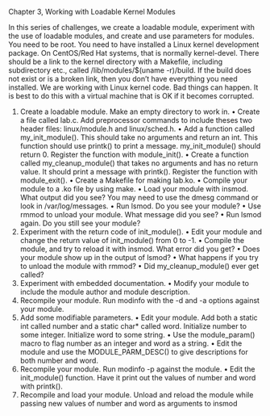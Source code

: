 Chapter 3, Working with Loadable Kernel Modules

In this series of challenges, we create a loadable module, experiment with the use of loadable modules, and create and use parameters for modules.
You need to be root.
You need to have installed a Linux kernel development package. On CentOS/Red Hat systems, that is normally kernel-devel. There should be a link to the kernel directory with a Makefile, including subdirectory etc., called /lib/modules/$(uname -r)/build. If the build does not exist or is a broken link, then you don’t have everything you need installed.
We are working with Linux kernel code. Bad things can happen. It is best to do this with a virtual machine that is OK if it becomes corrupted.
1. Create a loadable module. Make an empty directory to work in. • Create a file called lab.c. Add preprocessor commands to include theses two header files: linux/module.h and linux/sched.h. • Add a function called my_init_module(). This should take no arguments and return an int. This function should use printk() to print a message. my_init_module() should return 0. Register the function with module_init(). • Create a function called my_cleanup_module() that takes no arguments and has no return value. It should print a message with printk(). Register the function with module_exit(). • Create a Makefile for making lab.ko. • Compile your module to a .ko file by using make. • Load your module with insmod. What output did you see? You may need to use the dmesg command or look in /var/log/messages. • Run lsmod. Do you see your module? • Use rmmod to unload your module. What message did you see? • Run lsmod again. Do you still see your module?
2. Experiment with the return code of init_module(). • Edit your module and change the return value of init_module() from 0 to -1. • Compile the module, and try to reload it with insmod. What error did you get? • Does your module show up in the output of lsmod? • What happens if you try to unload the module with rmmod? • Did my_cleanup_module() ever get called?
3. Experiment with embedded documentation. • Modify your module to include the module author and module description. 
4. Recompile your module. Run modinfo with the -d and -a options against your module.
5. Add some modifiable parameters. • Edit your module. Add both a static int called number and a static char* called word. Initialize number to some integer. Initialize word to some string. • Use the module_param() macro to flag number as an integer and word as a string. • Edit the module and use the MODULE_PARM_DESC() to give descriptions for both number and word.
6. Recompile your module. Run modinfo -p against the module. • Edit the init_module() function. Have it print out the values of number and word with printk().
7. Recompile and load your module. Unload and reload the module while passing new values of number and word as arguments to insmod
